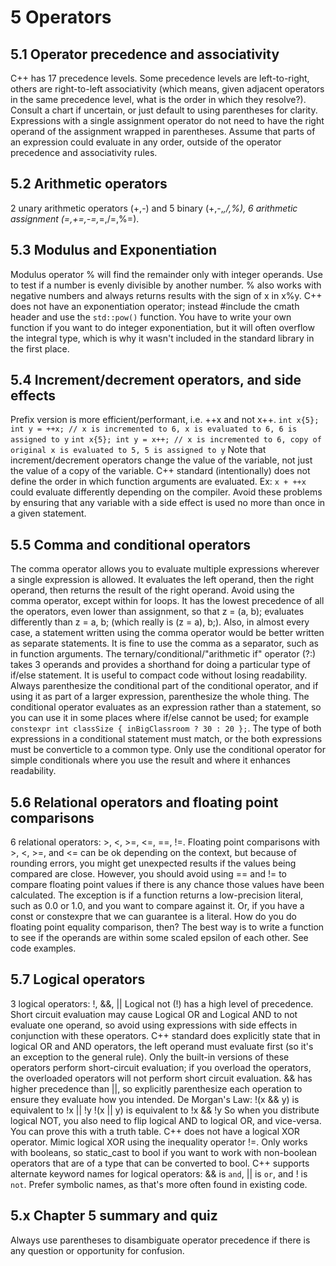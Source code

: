 # 5 Operators

## 5.1 Operator precedence and associativity
C++ has 17 precedence levels. Some precedence levels are left-to-right, others are right-to-left associativity (which means, given adjacent operators in the same precedence level, what is the order in which they resolve?). Consult a chart if uncertain, or just default to using parentheses for clarity. Expressions with a single assignment operator do not need to have the right operand of the assignment wrapped in parentheses.
Assume that parts of an expression could evaluate in any order, outside of the operator precedence and associativity rules.

## 5.2 Arithmetic operators
2 unary arithmetic operators (+,-) and 5 binary (+,-,*,/,%), 6 arithmetic assignment (=,+=,-=,*=,/=,%=).

## 5.3 Modulus and Exponentiation
Modulus operator % will find the remainder only with integer operands. Use to test if a number is evenly divisible by another number. % also works with negative numbers and always returns results with the sign of x in x%y.
C++ does not have an exponentiation operator; instead #include the cmath header and use the    `std::pow()` function. You have to write your own function if you want to do integer exponentiation, but it will often overflow the integral type, which is why it wasn't included in the standard library in the first place.

## 5.4 Increment/decrement operators, and side effects
Prefix version is more efficient/performant, i.e. ++x and not x++.
`int x{5}; int y = ++x; // x is incremented to 6, x is evaluated to 6, 6 is assigned to y`
`int x{5}; int y = x++; // x is incremented to 6, copy of original x is evaluated to 5, 5 is assigned to y`
Note that increment/decrement operators change the value of the variable, not just the value of a copy of the variable.
C++ standard (intentionally) does not define the order in which function arguments are evaluated. Ex: `x + ++x` could evaluate differently depending on the compiler. Avoid these problems by ensuring that any variable with a side effect is used no more than once in a given statement.

## 5.5 Comma and conditional operators
The comma operator allows you to evaluate multiple expressions wherever a single expression is allowed. It evaluates the left operand, then the right operand, then returns the result of the right operand. Avoid using the comma operator, except within for loops. It has the lowest precedence of all the operators, even lower than assignment, so that z = (a, b); evaluates differently than z = a, b; (which really is (z = a), b;). Also, in almost every case, a statement written using the comma operator would be better written as separate statements. It is fine to use the comma as a separator, such as in function arguments.
The ternary/conditional/"arithmetic if" operator (?:) takes 3 operands and provides a shorthand for doing a particular type of if/else statement. It is useful to compact code without losing readability. Always parenthesize the conditional part of the conditional operator, and if using it as part of a larger expression, parenthesize the whole thing. The conditional operator evaluates as an expression rather than a statement, so you can use it in some places where if/else cannot be used; for example `constexpr int classSize { inBigClassroom ? 30 : 20 };`.
The type of both expressions in a conditional statement must match, or the both expressions must be converticle to a common type.
Only use the conditional operator for simple conditionals where you use the result and where it enhances readability.

## 5.6 Relational operators and floating point comparisons
6 relational operators: >, <, >=, <=, ==, !=.
Floating point comparisons with >, <, >=, and <= can be ok depending on the context, but because of rounding errors, you might get unexpected results if the values being compared are close. However, you should avoid using == and != to compare floating point values if there is any chance those values have been calculated. The exception is if a function returns a low-precision literal, such as 0.0 or 1.0, and you want to compare against it. Or, if you have a const or constexpre that we can guarantee is a literal.
How do you do floating point equality comparison, then? The best way is to write a function to see if the operands are within some scaled epsilon of each other. See code examples.

## 5.7 Logical operators
3 logical operators: !, &&, ||
Logical not (!) has a high level of precedence.
Short circuit evaluation may cause Logical OR and Logical AND to not evaluate one operand, so avoid using expressions with side effects in conjunction with these operators. C++ standard does explicitly state that in logical OR and AND operators, the left operand must evaluate first (so it's an exception to the general rule). Only the built-in versions of these operators perform short-circuit evaluation; if you overload the operators, the overloaded operators will not perform short circuit evaluation.
&& has higher precedence than ||, so explicitly parenthesize each operation to ensure they evaluate how you intended.
De Morgan's Law:
!(x && y) is equivalent to !x || !y
!(x || y) is equivalent to !x && !y
So when you distribute logical NOT, you also need to flip logical AND to logical OR, and vice-versa.
You can prove this with a truth table.
C++ does not have a logical XOR operator. Mimic logical XOR using the inequality operator !=. Only works with booleans, so static_cast to bool if you want to work with non-boolean operators that are of a type that can be converted to bool.
C++ supports alternate keyword names for logical operators: && is `and`, || is `or`, and ! is `not`. Prefer symbolic names, as that's more often found in existing code.

## 5.x Chapter 5 summary and quiz
Always use parentheses to disambiguate operator precedence if there is any question or opportunity for confusion.
